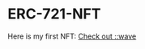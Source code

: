 # ERC-721-NFT
Here is my first NFT:
[Check out ::wave](https://testnets.opensea.io/assets/goerli/0x1725e7a6e90097a8810266224852f4496261b797/0/)
